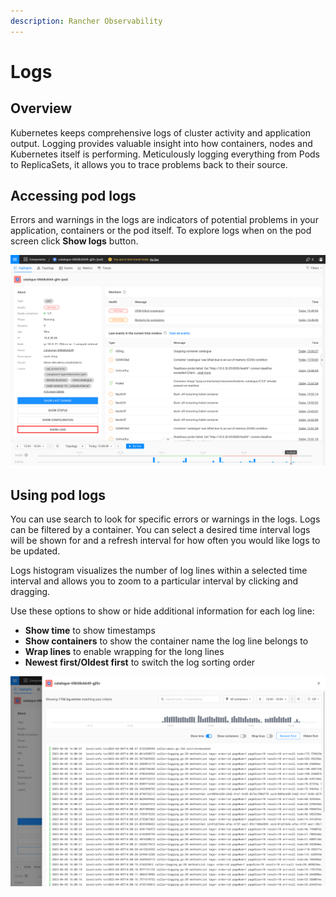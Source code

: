 ```yaml
---
description: Rancher Observability
---
```

# Logs

## Overview

Kubernetes keeps comprehensive logs of cluster activity and application output. Logging provides valuable insight into how containers, nodes and Kubernetes itself is performing. Meticulously logging everything from Pods to ReplicaSets, it allows you to trace problems back to their source.

## Accessing pod logs

Errors and warnings in the logs are indicators of potential problems in your application, containers or the pod itself. To explore logs when on the pod screen click **Show logs** button.

![](../../.gitbook/assets/k8s/k8s-logs.png)

## Using pod logs

You can use search to look for specific errors or warnings in the logs. Logs can be filtered by a container. You can select a desired time interval logs will be shown for and a refresh interval for how often you would like logs to be updated.

Logs histogram visualizes the number of log lines within a selected time interval and allows you to zoom to a particular interval by clicking and dragging.

Use these options to show or hide additional information for each log line:
- **Show time** to show timestamps
- **Show containers** to show the container name the log line belongs to
- **Wrap lines** to enable wrapping for the long lines
- **Newest first/Oldest first** to switch the log sorting order

![](../../.gitbook/assets/k8s/k8s-logs-opened.png)
